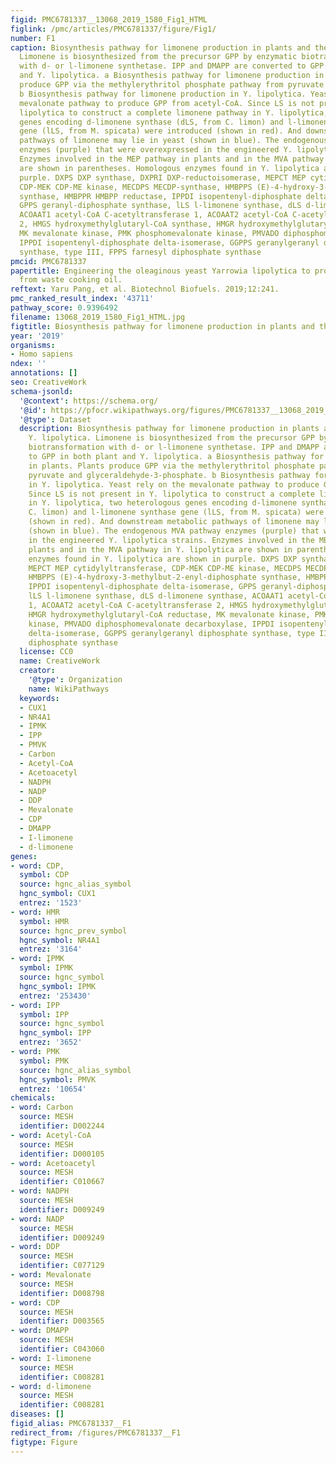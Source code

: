 ```yaml
---
figid: PMC6781337__13068_2019_1580_Fig1_HTML
figlink: /pmc/articles/PMC6781337/figure/Fig1/
number: F1
caption: Biosynthesis pathway for limonene production in plants and the yeast Y. lipolytica.
  Limonene is biosynthesized from the precursor GPP by enzymatic biotransformation
  with d- or l-limonene synthetase. IPP and DMAPP are converted to GPP in both plant
  and Y. lipolytica. a Biosynthesis pathway for limonene production in plants. Plants
  produce GPP via the methylerythritol phosphate pathway from pyruvate and glyceraldehyde-3-phosphate.
  b Biosynthesis pathway for limonene production in Y. lipolytica. Yeast rely on the
  mevalonate pathway to produce GPP from acetyl-CoA. Since LS is not present in Y.
  lipolytica to construct a complete limonene pathway in Y. lipolytica, two heterologous
  genes encoding d-limonene synthase (dLS, from C. limon) and l-limonene synthase
  gene (lLS, from M. spicata) were introduced (shown in red). And downstream metabolic
  pathways of limonene may lie in yeast (shown in blue). The endogenous MVA pathway
  enzymes (purple) that were overexpressed in the engineered Y. lipolytica strains.
  Enzymes involved in the MEP pathway in plants and in the MVA pathway in Y. lipolytica
  are shown in parentheses. Homologous enzymes found in Y. lipolytica are shown in
  purple. DXPS DXP synthase, DXPRI DXP-reductoisomerase, MEPCT MEP cytidylyltransferase,
  CDP-MEK CDP-ME kinase, MECDPS MECDP-synthase, HMBPPS (E)-4-hydroxy-3-methylbut-2-enyl-diphosphate
  synthase, HMBPPR HMBPP reductase, IPPDI isopentenyl-diphosphate delta-isomerase,
  GPPS geranyl-diphosphate synthase, lLS l-limonene synthase, dLS d-limonene synthase,
  ACOAAT1 acetyl-CoA C-acetyltransferase 1, ACOAAT2 acetyl-CoA C-acetyltransferase
  2, HMGS hydroxymethylglutaryl-CoA synthase, HMGR hydroxymethylglutaryl-CoA reductase,
  MK mevalonate kinase, PMK phosphomevalonate kinase, PMVADO diphosphomevalonate decarboxylase,
  IPPDI isopentenyl-diphosphate delta-isomerase, GGPPS geranylgeranyl diphosphate
  synthase, type III, FPPS farnesyl diphosphate synthase
pmcid: PMC6781337
papertitle: Engineering the oleaginous yeast Yarrowia lipolytica to produce limonene
  from waste cooking oil.
reftext: Yaru Pang, et al. Biotechnol Biofuels. 2019;12:241.
pmc_ranked_result_index: '43711'
pathway_score: 0.9396492
filename: 13068_2019_1580_Fig1_HTML.jpg
figtitle: Biosynthesis pathway for limonene production in plants and the yeast Y
year: '2019'
organisms:
- Homo sapiens
ndex: ''
annotations: []
seo: CreativeWork
schema-jsonld:
  '@context': https://schema.org/
  '@id': https://pfocr.wikipathways.org/figures/PMC6781337__13068_2019_1580_Fig1_HTML.html
  '@type': Dataset
  description: Biosynthesis pathway for limonene production in plants and the yeast
    Y. lipolytica. Limonene is biosynthesized from the precursor GPP by enzymatic
    biotransformation with d- or l-limonene synthetase. IPP and DMAPP are converted
    to GPP in both plant and Y. lipolytica. a Biosynthesis pathway for limonene production
    in plants. Plants produce GPP via the methylerythritol phosphate pathway from
    pyruvate and glyceraldehyde-3-phosphate. b Biosynthesis pathway for limonene production
    in Y. lipolytica. Yeast rely on the mevalonate pathway to produce GPP from acetyl-CoA.
    Since LS is not present in Y. lipolytica to construct a complete limonene pathway
    in Y. lipolytica, two heterologous genes encoding d-limonene synthase (dLS, from
    C. limon) and l-limonene synthase gene (lLS, from M. spicata) were introduced
    (shown in red). And downstream metabolic pathways of limonene may lie in yeast
    (shown in blue). The endogenous MVA pathway enzymes (purple) that were overexpressed
    in the engineered Y. lipolytica strains. Enzymes involved in the MEP pathway in
    plants and in the MVA pathway in Y. lipolytica are shown in parentheses. Homologous
    enzymes found in Y. lipolytica are shown in purple. DXPS DXP synthase, DXPRI DXP-reductoisomerase,
    MEPCT MEP cytidylyltransferase, CDP-MEK CDP-ME kinase, MECDPS MECDP-synthase,
    HMBPPS (E)-4-hydroxy-3-methylbut-2-enyl-diphosphate synthase, HMBPPR HMBPP reductase,
    IPPDI isopentenyl-diphosphate delta-isomerase, GPPS geranyl-diphosphate synthase,
    lLS l-limonene synthase, dLS d-limonene synthase, ACOAAT1 acetyl-CoA C-acetyltransferase
    1, ACOAAT2 acetyl-CoA C-acetyltransferase 2, HMGS hydroxymethylglutaryl-CoA synthase,
    HMGR hydroxymethylglutaryl-CoA reductase, MK mevalonate kinase, PMK phosphomevalonate
    kinase, PMVADO diphosphomevalonate decarboxylase, IPPDI isopentenyl-diphosphate
    delta-isomerase, GGPPS geranylgeranyl diphosphate synthase, type III, FPPS farnesyl
    diphosphate synthase
  license: CC0
  name: CreativeWork
  creator:
    '@type': Organization
    name: WikiPathways
  keywords:
  - CUX1
  - NR4A1
  - IPMK
  - IPP
  - PMVK
  - Carbon
  - Acetyl-CoA
  - Acetoacetyl
  - NADPH
  - NADP
  - DDP
  - Mevalonate
  - CDP
  - DMAPP
  - I-limonene
  - d-limonene
genes:
- word: CDP,
  symbol: CDP
  source: hgnc_alias_symbol
  hgnc_symbol: CUX1
  entrez: '1523'
- word: HMR
  symbol: HMR
  source: hgnc_prev_symbol
  hgnc_symbol: NR4A1
  entrez: '3164'
- word: ĮPMK
  symbol: IPMK
  source: hgnc_symbol
  hgnc_symbol: IPMK
  entrez: '253430'
- word: IPP
  symbol: IPP
  source: hgnc_symbol
  hgnc_symbol: IPP
  entrez: '3652'
- word: PMK
  symbol: PMK
  source: hgnc_alias_symbol
  hgnc_symbol: PMVK
  entrez: '10654'
chemicals:
- word: Carbon
  source: MESH
  identifier: D002244
- word: Acetyl-CoA
  source: MESH
  identifier: D000105
- word: Acetoacetyl
  source: MESH
  identifier: C010667
- word: NADPH
  source: MESH
  identifier: D009249
- word: NADP
  source: MESH
  identifier: D009249
- word: DDP
  source: MESH
  identifier: C077129
- word: Mevalonate
  source: MESH
  identifier: D008798
- word: CDP
  source: MESH
  identifier: D003565
- word: DMAPP
  source: MESH
  identifier: C043060
- word: I-limonene
  source: MESH
  identifier: C008281
- word: d-limonene
  source: MESH
  identifier: C008281
diseases: []
figid_alias: PMC6781337__F1
redirect_from: /figures/PMC6781337__F1
figtype: Figure
---
```


